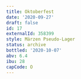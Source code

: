```yaml
---
title: Oktoberfest
date: '2020-09-27'
draft: false
id: 17
externalId: 358399
style: Märzen Pseudo-Lager
status: archive
bottled: '2020-10-07'
abv: 6.4
ibu: 28
capCode: O
---
```


